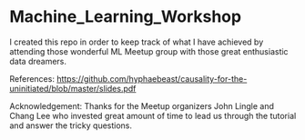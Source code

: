 # Machine_Learning_Workshop
I created  this repo in order to keep track of what I have achieved by attending those wonderful ML Meetup group with those great enthusiastic data dreamers. 

References:
https://github.com/hyphaebeast/causality-for-the-uninitiated/blob/master/slides.pdf

Acknowledgement:
Thanks for the Meetup organizers John Lingle and Chang Lee who invested great amount of time to lead us through the tutorial and answer the tricky questions.
